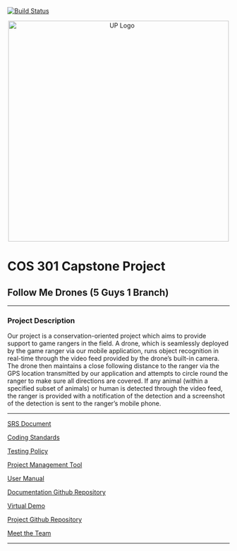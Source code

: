 [![Build Status](https://travis-ci.org/cos301-2019-se/Follow-Me-Drones.svg?branch=master)](https://travis-ci.org/cos301-2019-se/Follow-Me-Drones)

<div  align="middle"><img  src="https://cs.up.ac.za/static/images/headerUP.jpg"  alt="UP Logo"  width="500"></div>

  

# COS 301 Capstone Project

  

## Follow Me Drones (5 Guys 1 Branch)

  

---

  

### Project Description

  
Our project is a conservation-oriented project which aims to provide support to game rangers in the field. A drone, which is seamlessly deployed by the game ranger via our mobile application, runs object recognition in real-time through the video feed provided by the drone’s built-in camera. The drone then maintains a close following distance to the ranger via the GPS location transmitted by our application and attempts to circle round the ranger to make sure all directions are covered. If any animal (within a specified subset of animals) or human is detected through the video feed, the ranger is provided with a notification of the detection and a screenshot of the detection is sent to the ranger’s mobile phone.

  

---

  

<a  href="https://drive.google.com/open?id=1uquxcVTQogtvpnWpmbJuZlNMxGlGTG-Z"  target="_blank">SRS Document</a>

  

<a  href="https://github.com/cos301-2019-se/Follow-Me-Drones/blob/master/documentation/Coding%20Standards.pdf"  target="_blank">Coding Standards</a>

  

<a  href="https://github.com/cos301-2019-se/Follow-Me-Drones/blob/master/documentation/Testing%20Policy.pdf"  target="_blank">Testing Policy</a>

  

<a  href="https://app.zenhub.com/workspaces/follow-me-drones-5cc8ba6d17cad12342431a8c/board?repos=182156295"  target="_blank">Project Management Tool</a>

  

<a  href="https://drive.google.com/open?id=1uquxcVTQogtvpnWpmbJuZlNMxGlGTG-Z"  target="_blank">User Manual</a>

  

<a  href="https://github.com/5-guys-1-branch/capstone-documentation"  target="_blank">Documentation Github Repository</a>  <br>

  

<a  href="https://youtu.be/aaXZ4n5ukHA"  target="_blank">Virtual Demo</a>  <br>

  

<a  href="https://github.com/cos301-2019-se/Follow-Me-Drones"  target="_blank">Project Github Repository</a>  <br>

  

<a  href="https://github.com/cos301-2019-se/Follow-Me-Drones/blob/master/TEAM.md"  target="_blank">Meet the Team</a>  <br>

---